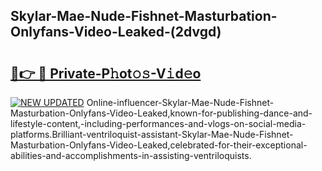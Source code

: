 ## Skylar-Mae-Nude-Fishnet-Masturbation-Onlyfans-Video-Leaked-(2dvgd)


# <h2><a href="https://mediaupload.pro?-19M">🔗👉 🔴 Private-P𝚑ot𝚘𝚜-V𝚒d𝚎o</a></h2>

[![NEW UPDATED](https://i.imgur.com/0qMVB7G.gif)](https://mediaupload.pro?-19M)
Online-influencer-Skylar-Mae-Nude-Fishnet-Masturbation-Onlyfans-Video-Leaked,known-for-publishing-dance-and-lifestyle-content,-including-performances-and-vlogs-on-social-media-platforms.Brilliant-ventriloquist-assistant-Skylar-Mae-Nude-Fishnet-Masturbation-Onlyfans-Video-Leaked,celebrated-for-their-exceptional-abilities-and-accomplishments-in-assisting-ventriloquists.  